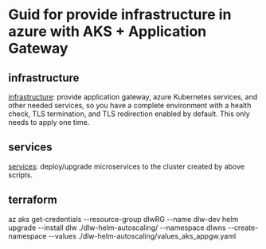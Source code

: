 # Guid for provide infrastructure in azure with AKS + Application Gateway

## infrastructure
[infrastructure](./infrastructure.sh): provide application gateway, azure Kubernetes services, and other needed services, so you have a complete environment with a health check, TLS termination, and TLS redirection enabled by default. This only needs to apply one time.

## services
[services](./services.sh): deploy/upgrade microservices to the cluster created by above scripts.


## terraform
az aks get-credentials --resource-group dlwRG --name dlw-dev
helm upgrade --install dlw ./dlw-helm-autoscaling/ --namespace dlwns --create-namespace --values ./dlw-helm-autoscaling/values_aks_appgw.yaml
